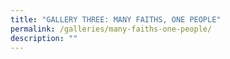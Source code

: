 ```yaml
---
title: "GALLERY THREE: MANY FAITHS, ONE PEOPLE"
permalink: /galleries/many-faiths-one-people/
description: ""
---
```

